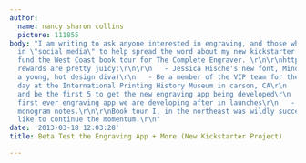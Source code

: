 ```yaml
---
author:
  name: nancy sharon collins
  picture: 111855
body: "I am writing to ask anyone interested in engraving, and those who participate
  in \"social media\" to help spread the word about my new kickstarter project to
  fund the West Coast book tour for The Complete Engraver. \r\n\r\nhttp://www.kickstarter.com/projects/1872144378/engraving-for-nerds-ii-west-coast-book-tour\r\n\r\nThe
  rewards are pretty juicy:\r\n\r\n   - Jessica Hische's new font, Minot (Jessica's
  a young, hot design diva)\r\n   - Be a member of the VIP team for the engraving
  day at the International Printing History Museum in carson, CA\r\n   - Beta test
  and be the first 5 to get the new engraving app being developed\r\n   - Get the
  first ever engraving app we are developing after in launches\r\n   - Engraved, custom
  monogram notes.\r\n\r\nBook tour I, in the northeast was wildly successful and i'd
  like to continue the momentum.\r\n"
date: '2013-03-18 12:03:28'
title: Beta Test the Engraving App + More (New Kickstarter Project)

---
```


